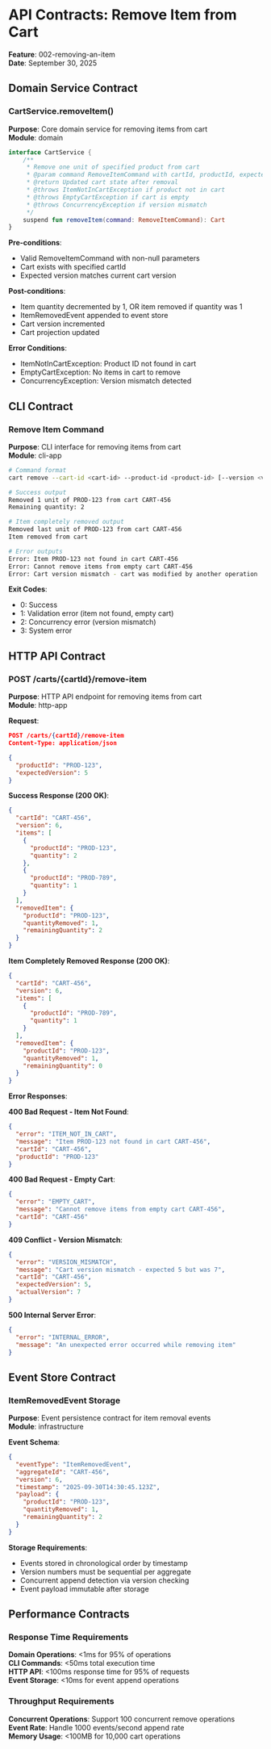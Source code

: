 # API Contracts: Remove Item from Cart

**Feature**: 002-removing-an-item  
**Date**: September 30, 2025

## Domain Service Contract

### CartService.removeItem()

**Purpose**: Core domain service for removing items from cart  
**Module**: domain

```kotlin
interface CartService {
    /**
     * Remove one unit of specified product from cart
     * @param command RemoveItemCommand with cartId, productId, expectedVersion
     * @return Updated cart state after removal
     * @throws ItemNotInCartException if product not in cart
     * @throws EmptyCartException if cart is empty  
     * @throws ConcurrencyException if version mismatch
     */
    suspend fun removeItem(command: RemoveItemCommand): Cart
}
```

**Pre-conditions**:
- Valid RemoveItemCommand with non-null parameters
- Cart exists with specified cartId
- Expected version matches current cart version

**Post-conditions**:
- Item quantity decremented by 1, OR item removed if quantity was 1
- ItemRemovedEvent appended to event store
- Cart version incremented
- Cart projection updated

**Error Conditions**:
- ItemNotInCartException: Product ID not found in cart
- EmptyCartException: No items in cart to remove
- ConcurrencyException: Version mismatch detected

## CLI Contract

### Remove Item Command

**Purpose**: CLI interface for removing items from cart  
**Module**: cli-app

```bash
# Command format
cart remove --cart-id <cart-id> --product-id <product-id> [--version <version>]

# Success output
Removed 1 unit of PROD-123 from cart CART-456
Remaining quantity: 2

# Item completely removed output  
Removed last unit of PROD-123 from cart CART-456
Item removed from cart

# Error outputs
Error: Item PROD-123 not found in cart CART-456
Error: Cannot remove items from empty cart CART-456
Error: Cart version mismatch - cart was modified by another operation
```

**Exit Codes**:
- 0: Success
- 1: Validation error (item not found, empty cart)
- 2: Concurrency error (version mismatch)  
- 3: System error

## HTTP API Contract

### POST /carts/{cartId}/remove-item

**Purpose**: HTTP API endpoint for removing items from cart  
**Module**: http-app

**Request**:
```json
POST /carts/{cartId}/remove-item
Content-Type: application/json

{
  "productId": "PROD-123",
  "expectedVersion": 5
}
```

**Success Response (200 OK)**:
```json
{
  "cartId": "CART-456", 
  "version": 6,
  "items": [
    {
      "productId": "PROD-123",
      "quantity": 2
    },
    {
      "productId": "PROD-789", 
      "quantity": 1
    }
  ],
  "removedItem": {
    "productId": "PROD-123",
    "quantityRemoved": 1,
    "remainingQuantity": 2
  }
}
```

**Item Completely Removed Response (200 OK)**:
```json
{
  "cartId": "CART-456",
  "version": 6, 
  "items": [
    {
      "productId": "PROD-789",
      "quantity": 1  
    }
  ],
  "removedItem": {
    "productId": "PROD-123",
    "quantityRemoved": 1,
    "remainingQuantity": 0
  }
}
```

**Error Responses**:

**400 Bad Request - Item Not Found**:
```json
{
  "error": "ITEM_NOT_IN_CART",
  "message": "Item PROD-123 not found in cart CART-456",
  "cartId": "CART-456",
  "productId": "PROD-123"
}
```

**400 Bad Request - Empty Cart**:
```json
{
  "error": "EMPTY_CART", 
  "message": "Cannot remove items from empty cart CART-456",
  "cartId": "CART-456"
}
```

**409 Conflict - Version Mismatch**:
```json
{
  "error": "VERSION_MISMATCH",
  "message": "Cart version mismatch - expected 5 but was 7", 
  "cartId": "CART-456",
  "expectedVersion": 5,
  "actualVersion": 7
}
```

**500 Internal Server Error**:
```json
{
  "error": "INTERNAL_ERROR",
  "message": "An unexpected error occurred while removing item"
}
```

## Event Store Contract

### ItemRemovedEvent Storage

**Purpose**: Event persistence contract for item removal events  
**Module**: infrastructure

**Event Schema**:
```json
{
  "eventType": "ItemRemovedEvent",
  "aggregateId": "CART-456",
  "version": 6,
  "timestamp": "2025-09-30T14:30:45.123Z",
  "payload": {
    "productId": "PROD-123", 
    "quantityRemoved": 1,
    "remainingQuantity": 2
  }
}
```

**Storage Requirements**:
- Events stored in chronological order by timestamp
- Version numbers must be sequential per aggregate
- Concurrent append detection via version checking
- Event payload immutable after storage

## Performance Contracts

### Response Time Requirements

**Domain Operations**: <1ms for 95% of operations  
**CLI Commands**: <50ms total execution time  
**HTTP API**: <100ms response time for 95% of requests  
**Event Storage**: <10ms for event append operations

### Throughput Requirements  

**Concurrent Operations**: Support 100 concurrent remove operations  
**Event Rate**: Handle 1000 events/second append rate  
**Memory Usage**: <100MB for 10,000 cart operations
